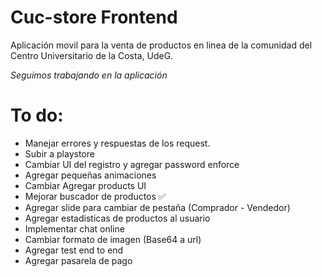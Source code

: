 # Cuc-store Frontend

Aplicación movil para la venta de productos en linea de la comunidad del Centro Universitario de la Costa, UdeG.

_Seguimos trabajando en la aplicación_

# To do:
 * Manejar errores y respuestas de los request.
 * Subir a playstore 
 * Cambiar UI del registro y agregar password enforce
 * Agregar pequeñas animaciones
 * Cambiar Agregar products UI
 * Mejorar buscador de productos ✅
 * Agregar slide para cambiar de pestaña (Comprador - Vendedor)
 * Agregar estadisticas de productos al usuario
 * Implementar chat online
 * Cambiar formato de imagen (Base64 a url)
 * Agregar test end to end
 * Agregar pasarela de pago
